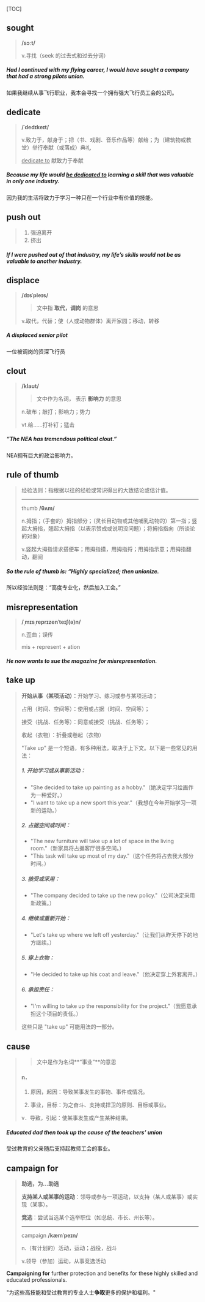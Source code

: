 [TOC]

## sought

> **/sɔːt/**
>
> v.寻找（seek 的过去式和过去分词）

##### Had I continued with my flying career, I would have **sought** a company that had a strong pilots union. 

如果我继续从事飞行职业，我本会寻找一个拥有强大飞行员工会的公司。

## dedicate

> **/ˈdedɪkeɪt/**
>
> v.致力于，献身于；把（书、戏剧、音乐作品等）献给；为（建筑物或教堂）举行奉献（或落成）典礼
>
> <u>dedicate to</u> 献致力于奉献

##### Because my life would <u>be **dedicated** to</u> learning a skill that was valuable in only one industry.

因为我的生活将致力于学习一种只在一个行业中有价值的技能。

## push out

> 1. 强迫离开
> 2. 挤出

##### If I were **pushed out** of that industry, my life’s skills would not be as valuable to another industry.

## displace

> **/dɪsˈpleɪs/**
>
> > 文中指 **取代，调岗** 的意思
>
> v.取代，代替；使（人或动物群体）离开家园；移动，转移

##### A **displaced** senior pilot

一位被调岗的资深飞行员

## clout

> **/klaʊt/**
>
> > 文中作为名词， 表示 **影响力** 的意思
>
> n.破布；敲打；影响力；势力
>
> vt.给……打补钉；猛击

##### “The NEA has tremendous political **clout**.”

NEA拥有巨大的政治影响力。

## rule of thumb

> 经验法则：指根据以往的经验或常识得出的大致结论或估计值。
>
> ---
>
> thumb	**/θʌm/**
>
> n.拇指；（手套的）拇指部分；（灵长目动物或其他哺乳动物的）第一指；竖起大拇指，翘起大拇指（以表示赞成或说明没问题）；将拇指指向（所谈论的对象）
>
> v.竖起大拇指请求搭便车；用拇指摸，用拇指捋；用拇指示意；用拇指翻动，翻阅

##### So the **rule of thumb** is: “Highly specialized; then unionize.

所以经验法则是：“高度专业化，然后加入工会。”

## misrepresentation

> **/ˌmɪsˌreprɪzenˈteɪʃ(ə)n/**
>
> n.歪曲；误传
>
> mis + represent + ation

##### He now wants to sue the magazine for **misrepresentation**.

## take up

> **开始从事（某项活动）**：开始学习、练习或参与某项活动；
>
> 占用（时间、空间等）：使用或占据（时间、空间等）；
>
> 接受（挑战、任务等）：同意或接受（挑战、任务等）；
>
> 收起（衣物）：折叠或卷起（衣物）
>
> "Take up" 是一个短语，有多种用法，取决于上下文。以下是一些常见的用法：
>
> ##### 1. 开始学习或从事新活动：
>
> - "She decided to take up painting as a hobby."（她决定学习绘画作为一种爱好。）
> - "I want to take up a new sport this year."（我想在今年开始学习一项新的运动。）
>
> ##### 2. 占据空间或时间：
>
> - "The new furniture will take up a lot of space in the living room."（新家具将占据客厅很多空间。）
> - "This task will take up most of my day."（这个任务将占去我大部分时间。）
>
> ##### 3. 接受或采用：
>
> - "The company decided to take up the new policy."（公司决定采用新政策。）
>
> ##### 4. 继续或重新开始：
>
> - "Let's take up where we left off yesterday."（让我们从昨天停下的地方继续。）
>
> ##### 5. 穿上衣物：
>
> - "He decided to take up his coat and leave."（他决定穿上外套离开。）
>
> ##### 6. 承担责任：
>
> - "I'm willing to take up the responsibility for the project."（我愿意承担这个项目的责任。）
>
> 这些只是 "take up" 可能用法的一部分。

## cause

> > 文中是作为名词**“事业”**的意思
>
> #### n．
>
> 1. 原因，起因：导致某事发生的事物、事件或情况。
>
> 2. 事业，目标：为之奋斗、支持或捍卫的原则、目标或事业。
>
> v．导致，引起：使某事发生或产生某种结果。

##### Educated dad then **took up** the **cause** of the teachers’ union

受过教育的父亲随后支持起教师工会的事业。

## campaign for

> **助选，为...助选**
>
> **支持某人或某事的运动**：领导或参与一项运动，以支持（某人或某事）或实现（某事）。
>
> **竞选**：尝试当选某个选举职位（如总统、市长、州长等）。
>
> ---
>
> campaign	**/kæmˈpeɪn/**
>
> n.（有计划的）活动，运动；战役，战斗
>
> v.领导（参加）运动，从事竞选活动

**Campaigning for** further protection and benefits for these highly skilled and educated professionals.

"为这些高技能和受过教育的专业人士**争取**更多的保护和福利。"

